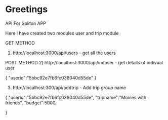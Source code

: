 # Greetings

API For Spliton APP

Here i have created two modules user and trip module

GET METHOD
1) http://localhost:3000/api/users - get all the users

POST METHOD
2) http://localhost:3000/api/induser - get details of indivual user

{
    "userid":"5bbc92e7fb6fc038040d55de"
}

3) http://localhost:300/api/addtrip - Add trip group name

{
    "userid":"5bbc92e7fb6fc038040d55de",
    "tripname":"Movies with friends",
    "budget":5000,
    
}

